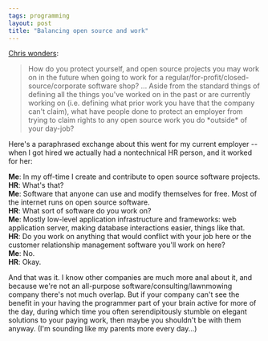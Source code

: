 ```yaml
---
tags: programming
layout: post
title: "Balancing open source and work"
---
```




<a href="http://www.codeintensity.com/2003/03/19.html#a329">Chris wonders</a>:

<blockquote>How do you protect yourself, and open source projects you may work on in the future when going to work for a regular/for-profit/closed-source/corporate software shop? ... Aside from the standard things of defining all the things you've worked on in the past or are currently working on (i.e. defining what prior work you have that the company can't claim), what have people done to protect an employer from trying to claim rights to any open source work you do *outside* of your day-job?</blockquote>

<p>Here's a paraphrased exchange about this went for my current employer -- when I got hired we actually had a nontechnical HR person, and it worked for her:</p>

<p><b>Me</b>: In my off-time I create and contribute to open source software projects.<br>
<b>HR</b>: What's that?<br>
<b>Me</b>: Software that anyone can use and modify themselves for free. Most of the internet runs on open source software.<br>
<b>HR</b>: What sort of software do you work on?<br>
<b>Me</b>: Mostly low-level application infrastructure and frameworks: web application server, making database interactions easier, things like that.<br>
<b>HR</b>: Do you work on anything that would conflict with your job here or the customer relationship management software you'll work on here?<br>
<b>Me</b>: No.<br>
<b>HR</b>: Okay.</p>

<p>And that was it. I know other companies are much more anal about it, and because we're not an all-purpose software/consulting/lawnmowing company there's not much overlap. But if your company can't see the benefit in your having the programmer part of your brain active for more of the day, during which time you often serendipitously stumble on elegant solutions to your paying work, then maybe you shouldn't be with them anyway. (I'm sounding like my parents more every day...)</p>

<p>


